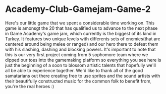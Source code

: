 # Academy-Club-Gamejam-Game-2

Here's our little game that we spent a considerable time working on. This game is amonsgt the 20 that has qualified us to advance to the next phase in Game Academy's game jam, which currently is the biggest of its kind in Turkey. It features two unique levels with differents sets of enemies(that are centered around being melee or ranged) and our hero there to defeat them with his slashing, dashing and blocking powers. It's important to note that this is our very first project coming from 5 sophomore team where we dipped our toes into the gamemaking platform so everything you see here is just the beginning of a soon to blossom artistic talents that hopefully we'll all be able to experience together. We'd like to thank all of the good samatarians out there creating free to use sprites and the sound artists with their beautifully constructed music for the common folk to benefit from, you're the real heroes :)
